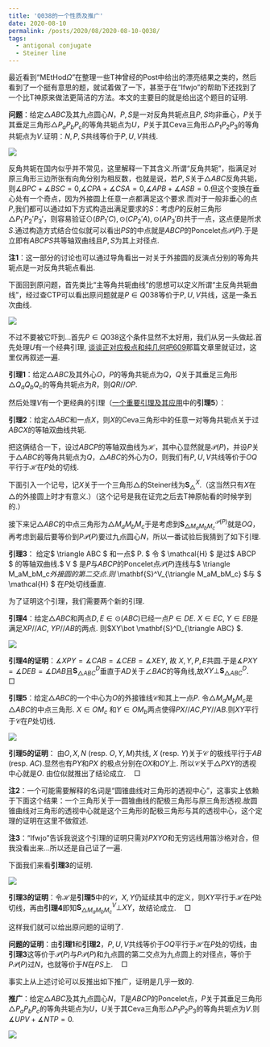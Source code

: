 ```yaml
---
title: 'Q038的一个性质及推广'
date: 2020-08-10
permalink: /posts/2020/08/2020-08-10-Q038/
tags:
  - antigonal conjugate
  - Steiner line
---
```


最近看到“MEtHod$\Omega$”在整理一些T神曾经的Post中给出的漂亮结果之类的，然后看到了一个挺有意思的题，就试着做了一下，甚至于在“Ifwjo”的帮助下还找到了一个比T神原来做法更简洁的方法。本文的主要目的就是给出这个题目的证明.

**问题**：给定$\triangle ABC$及其九点圆心$N$，$P,S$是一对反角共轭点且$P,S$均非垂心，$P$关于其垂足三角形$\triangle P_aP_bP_c$的等角共轭点为$U$，$P$关于其Ceva三角形$\triangle P_1P_2P_3$的等角共轭点为$V$.证明：$N,P,S$共线等价于$P,U,V$共线.

<img src="https://llddeddym.github.io/images/2020-08-10(1).png"/>

反角共轭在国内似乎并不常见，这里解释一下其含义.所谓“反角共轭”，指满足对原三角形三边所张有向角分别为相反数，也就是说，若$P,S$关于$\triangle ABC$反角共轭，则$\measuredangle BPC+\measuredangle BSC=0$,$\measuredangle CPA+\measuredangle CSA=0$,$\measuredangle APB+\measuredangle ASB=0$.但这个变换在垂心处有一个奇点，因为外接圆上任意一点都满足这个要求.而对于一般非垂心的点$P$,我们都可以通过如下方式构造出满足要求的$S$：考虑$P$的反射三角形$\triangle P_1'P_2'P_3'$，则容易验证$\odot(BP_1'C),\odot(CP_2'A),\odot(AP_3'B)$共于一点，这点便是所求$S$.通过构造方式结合位似就可以看出$PS$的中点就是$ABCP$的Poncelet点$\mathcal{P}(P)$.于是立即有$ABCPS$共等轴双曲线且$P,S$为其上对径点.

**注1**：这一部分的讨论也可以通过导角看出一对关于外接圆的反演点分别的等角共轭点是一对反角共轭点看出.

下面回到原问题，首先类比“主等角共轭曲线”的思想可以定义所谓“主反角共轭曲线”，经过查CTP可以看出原问题就是$P\in Q038$等价于$P,U,V$共线，这是一条五次曲线.

<img src="https://llddeddym.github.io/images/q038.gif"/>

不过不要被它吓到...首先$P\in Q038$这个条件显然不太好用，我们从另一头做起.首先处理$U$有一个经典引理, [谈谈正对应极点和纯几何吧609](https://llddeddym.github.io/posts/2020/08/2020-08-07-orthocorrespondence/)那篇文章里就证过，这里仅再叙述一遍.

**引理1**：给定$\triangle ABC$及其外心$O$，$P$的等角共轭点为$Q$，$Q$关于其垂足三角形$\triangle Q_aQ_bQ_c$的等角共轭点为$R$，则$QR//OP$.

然后处理$V$有一个更经典的引理（[一个重要引理及其应用](https://llddeddym.github.io/posts/2020/07/2020-07-13-lemma/)中的**引理5**）：

**引理2**：给定$\triangle ABC$和一点$X$，则$X$的Ceva三角形中的任意一对等角共轭点关于过$ABCX$的等轴双曲线共轭.

把这俩结合一下，设过$ABCP$的等轴双曲线为$\mathcal{H}$，其中心显然就是$\mathcal{P}(P)$，并设$P$关于$\triangle ABC$的等角共轭点为$Q$，$\triangle ABC$的外心为$O$，则我们有$P,U,V$共线等价于$OQ$平行于$\mathcal{H}$在$P$处的切线.

下面引入一个记号，记$X$关于一个三角形$\triangle$的Steiner线为$\mathbf{S}^X_{\triangle}$.（这当然只有$X$在$\triangle$的外接圆上时才有意义.）（这个记号是我在证完之后去T神原帖看的时候学到的.）

接下来记$\triangle ABC$的中点三角形为$\triangle M_aM_bM_c$于是考虑到$\mathbf{S}_ {\triangle M_aM_bM_c}^{\mathcal{P}(P)}$就是$OQ$，再考虑到最后要等价到$P\mathcal{P}(P)$要过九点圆心$N$，所以一番试验后我猜到了如下引理.

**引理3**： 给定$ \triangle ABC $ 和一点$ P. $ 令 $ \mathcal{H} $ 是过$ ABCP $ 的等轴双曲线.$ V $ 是$P$与$ABCP$的Poncelet点$\mathcal{P}(P)$连线与$ \triangle M_aM_bM_c$外接圆的第二交点. 则$ \mathbf{S}^V_{\triangle M_aM_bM_c} $与 $ \mathcal{H} $ 在$P$处切线垂直.

为了证明这个引理，我们需要两个新的引理.

**引理4**：给定$\triangle ABC$和两点$D,E\in\odot(ABC)$已经一点$P\in DE$. $X\in EC$, $Y\in EB$是满足$XP//AC$, $YP//AB$的两点. 则$XY\bot  \mathbf{S}^D_{\triangle ABC} $.

<img src="https://llddeddym.github.io/images/2020-08-10(3).png"/>

**引理4的证明**：$\measuredangle XPY=\measuredangle CAB=\measuredangle CEB=\measuredangle XEY$, 故 $X,Y,P,E$共圆.于是$\measuredangle PXY=\measuredangle DEB=\measuredangle DAB$且$\mathbf{S}^D_{\triangle ABC}$垂直于$AD$关于$\angle BAC$的等角线,故$XY\bot\mathbf{S}^D_{\triangle ABC}$.$\quad\Box$

**引理5**：给定$\triangle ABC$的一个中心为$O$的外接锥线$\mathcal{C}$和其上一点$P$. 令$\triangle M_aM_bM_c$是$\triangle ABC$的中点三角形. $X\in OM_c$ 和$Y\in OM_b$两点使得$PX//AC$,$PY//AB$.则$XY$平行于$\mathcal{C}$在$P$处切线.

<img src="https://llddeddym.github.io/images/2020-08-10(4).png"/>

**引理5的证明**： 由$O,X,N$ (resp. $O,Y,M$)共线, $X$ (resp. $Y$)关于$\mathcal{C}$ 的极线平行于$AB$ (resp. $AC$).显然也有$PY$和$PX$ 的极点分别在$OX$和$OY$上. 所以$\mathcal{C}$关于$\triangle PXY$的透视中心就是$O$. 由位似就推出了结论成立.$\quad\Box$

**注2**：一个可能需要解释的名词是“圆锥曲线对三角形的透视中心”，这事实上依赖于下面这个结果：一个三角形关于一圆锥曲线的配极三角形与原三角形透视.故圆锥曲线对三角形的透视中心就是这个三角形的配极三角形与其的透视中心，这个定理的证明在这里不做叙述.

**注3**：“Ifwjo”告诉我说这个引理的证明只需对$PXYO$和无穷远线用笛沙格对合，但我没看出来...所以还是自己证了一遍.

下面我们来看**引理3**的证明.

<img src="https://llddeddym.github.io/images/2020-08-10(5).png"/>

**引理3的证明**：令$\mathcal{H}$是**引理5**中的$\mathcal{C}$，$X,Y$仍延续其中的定义，则$XY$平行于$\mathcal{H}$在$P$处切线，再由**引理4**即知$\mathbf{S}^V_{\triangle M_aM_bM_c}\bot XY$，故结论成立.$\quad\Box$

这样我们就可以给出原问题的证明了.

**问题的证明**：由**引理1**和**引理2**，$P,U,V$共线等价于$OQ$平行于$\mathcal{H}$在$P$处的切线，由**引理3**这等价于$\mathcal{P}(P)$与$P\mathcal{P}(P)$和九点圆的第二交点为九点圆上的对径点，等价于$P\mathcal{P}(P)$过$N$，也就等价于$N$在$PS$上.$\quad\Box$

事实上从上述讨论可以反推出如下推广，证明是几乎一致的.

**推广**：给定$\triangle ABC$及其九点圆心$N$，$T$是$ABCP$的Poncelet点，$P$关于其垂足三角形$\triangle P_aP_bP_c$的等角共轭点为$U$，$U$关于其Ceva三角形$\triangle P_1P_2P_3$的等角共轭点为$V$.则$\measuredangle UPV+\measuredangle NTP=0$.

<img src="https://llddeddym.github.io/images/2020-08-10(6).png"/>